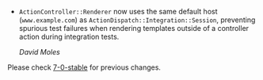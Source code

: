 *   `ActionController::Renderer` now uses the same default host (`www.example.com`)
    as `ActionDispatch::Integration::Session`, preventing spurious test failures
    when rendering templates outside of a controller action during integration tests.

    *David Moles*

Please check [7-0-stable](https://github.com/rails/rails/blob/7-0-stable/actionpack/CHANGELOG.md) for previous changes.
